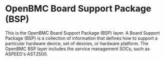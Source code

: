 OpenBMC Board Support Package (BSP)
================

This is the OpenBMC Board Support Package (BSP) layer.
A Board Support Package (BSP) is a collection of information that defines how
to support a particular hardware device, set of devices, or hardware platform.
The OpenBMC BSP layer includes the service management SOCs, such as ASPEED's
AST2500.
